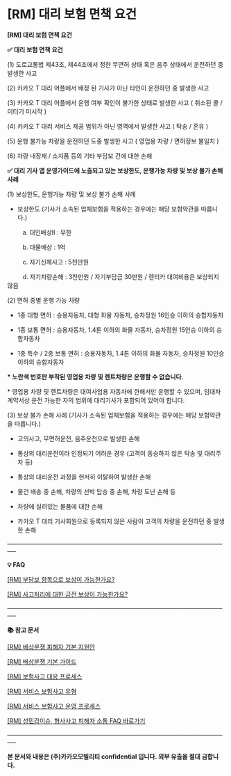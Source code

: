 # [RM] 대리 보험 면책 요건

**[RM] 대리 보험 면책 요건**

****✅ 대리 보험 면책 요건****

(1) 도로교통법 제43조, 제44조에서 정한 무면허 상태 혹은 음주 상태에서 운전하던 중 발생한 사고

(2) 카카오 T 대리 어플에서 배정 된 기사가 아닌 타인이 운전하던 중 발생한 사고

(3) 카카오 T 대리 어플에서 운행 여부 확인이 불가한 상태로 발생한 사고 ( 취소된 콜 / 미터기 미시작 )

(4) 카카오 T 대리 서비스 제공 범위가 아닌 영역에서 발생한 사고 ( 탁송 / 혼유 )

(5) 운행 불가능 차량을 운전하던 도중 발생한 사고 ( 영업용 차량 / 면허정보 불일치 )

(6) 차량 내장재 / 소지품 등의 기타 부담보 건에 대한 손해

****✅ 대리 기사 앱 운영가이드에 노출되고 있는 보상한도, 운행가능 차량 및 보상 불가 손해 사례****

(1) 보상한도, 운행가능 차량 및 보상 불가 손해 사례

- 보상한도 (기사가 소속된 업체보험을 적용하는 경우에는 해당 보험약관을 따릅니다.)

         a. 대인배상II : 무한

         b. 대물배상 : 1억

         c. 자기신체사고 : 5천만원

         d. 자기차량손해 : 3천만원 / 자기부담금 30만원 / 렌터카 대여비용은 보상되지 않음

(2) 면허 종별 운행 가능 차량

- 1종 대형 면허 : 승용자동차, 대형 화물 자동차, 승차정원 16인승 이하의 승합자동차   
- 1종 보통 면허 : 승용자동차, 1.4톤 이하의 화물 자동차, 승차정원 15인승 이하의 승합자동차

- 1종 특수 / 2종 보통 면허 : 승용자동차, 1.4톤 이하의 화물 자동차, 승차정원 10인승 이하의 승합자동차

**\* 노란색 번호판 부착된 영업용 차량 및 렌트차량은 운행할 수 없습니다.**

\* 영업용 차량 및 렌트차량은 대여사업용 자동차에 한해서만 운행할 수 있으며, 임대차 계약서상 운전 가능한 자의 범위에 대리기사가 포함되어 있어야 합니다.

(3) 보상 불가 손해 사례 (기사가 소속된 업체보험을 적용하는 경우에는 해당 보험약관을 따릅니다.)

- 고의사고, 무면허운전, 음주운전으로 발생한 손해

- 통상의 대리운전이라 인정되기 어려운 경우 (고객이 동승하지 않은 탁송 및 대리주차 등)

- 통상의 대리운전 과정을 현저히 이탈하여 발생한 손해

- 물건 배송 중 손해, 차량의 선박 탑승 중 손해, 차량 도난 손해 등

- 차량에 실려있는 물품에 대한 손해

- 카카오 T 대리 기사회원으로 등록되지 않은 사람이 고객의 차량을 운전하던 중 발생한 손해

────────────────────────────────────────────────────

****💡 FAQ****

[[RM] 부담보 항목으로 보상이 가능한가요?](https://kakaomobilitysupport.zendesk.com/hc/ko/articles/40683393656729)

[[RM] 사고처리에 대한 금전 보상이 가능한가요?](https://kakaomobilitysupport.zendesk.com/hc/ko/articles/40683118321049)

**────────────────────────────────────────────────────**

**📚 참고 문서**

[[RM] 배상분쟁 피해자 기본 지원안](https://kakaomobilitysupport.zendesk.com/hc/ko/articles/40717919011225)

[[RM] 배상분쟁 기본 가이드](https://kakaomobilitysupport.zendesk.com/hc/ko/articles/40715116674329)

[[RM] 보험사고 대응 프로세스](https://kakaomobilitysupport.zendesk.com/hc/ko/articles/40717238182553)

[[RM] 서비스 보험사고 유형](https://kakaomobilitysupport.zendesk.com/hc/ko/articles/40721290232729)

[[RM] 서비스 보험사고 운영 프로세스](https://kakaomobilitysupport.zendesk.com/hc/ko/articles/40721365410585)

[[RM] 성민감이슈, 형사사고 피해자 소통 FAQ 바로가기](https://kakaomobilitysupport.zendesk.com/hc/ko/sections/39995774557721--RM-%EC%84%B1%EB%AF%BC%EA%B0%90%EC%9D%B4%EC%8A%88-%ED%98%95%EC%82%AC%EC%82%AC%EA%B3%A0-%ED%94%BC%ED%95%B4%EC%9E%90-%EC%86%8C%ED%86%B5-FAQ)

**────────────────────────────────────────────────────**

**본 문서와 내용은 (주)카카오모빌리티 confidential 입니다. 외부 유출을 절대 금합니다.**